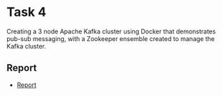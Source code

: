 # Task 4

Creating a 3 node Apache Kafka cluster using Docker that demonstrates pub-sub messaging, with a Zookeeper ensemble created to manage the Kafka cluster.

## Report

* [Report](Report/report.md)